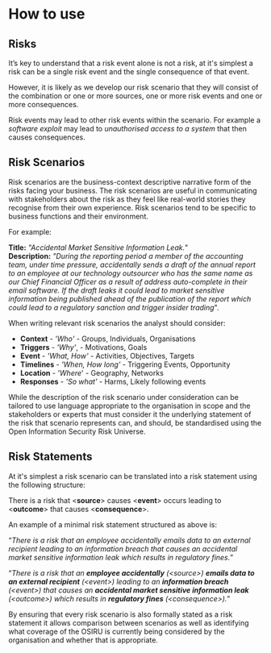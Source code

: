 # How to use 

## Risks

It’s key to understand that a risk event alone is not a risk, at it's simplest a risk can be a single risk event and the single consequence of that event.

However, it is likely as we develop our risk scenario that they will consist of the combination or one or more sources, one or more risk events and one or more consequences. 

Risk events may lead to other risk events within the scenario. For example a *software exploit* may lead to *unauthorised access to a system* that then causes consequences.

## Risk Scenarios

Risk scenarios are the business-context descriptive narrative form of the risks facing your business. The risk scenarios are useful in communicating with stakeholders about the risk as they feel like real-world stories they recognise from their own experience. Risk scenarios tend to be specific to business functions and their environment.

For example:

**Title:** *"Accidental Market Sensitive Information Leak.*"  
**Description:** *"During the reporting period a member of the accounting team, under time pressure, accidentally sends a draft of the annual report to an employee at our technology outsourcer who has the same name as our Chief Financial Officer as a result of address auto-complete in their email software. If the draft leaks it could lead to market sensitive information being published ahead of the publication of the report which could lead to a regulatory sanction and trigger insider trading*".

When writing relevant risk scenarios the analyst should consider:

* **Context** - *'Who'* - Groups, Individuals, Organisations
* **Triggers** - *'Why'*, - Motivations, Goals
* **Event** - *'What, How'* - Activities, Objectives, Targets
* **Timelines** - *'When, How long'* - Triggering Events, Opportunity
* **Location** - *'Where*' - Geography, Networks
* **Responses** - *'So what'* - Harms, Likely following events

While the description of the risk scenario under consideration can be tailored to use language appropriate to the organisation in scope and the stakeholders or experts that must consider it the underlying statement of the risk that scenario represents can, and should, be standardised using the Open Information Security Risk Universe.

## Risk Statements

At it's simplest a risk scenario can be translated into a risk statement using the following structure:

There is a risk that \<**source**> causes \<**event**> occurs leading to \<**outcome**> that causes \<**consequence**>.

An example of a minimal risk statement structured as above is:

“*There is a risk that an employee accidentally emails data to an external recipient leading to an information breach that causes an accidental market sensitive information leak which results in regulatory fines.*”

“*There is a risk that an **employee accidentally** (\<source>)  **emails data to an external recipient** (\<event>) leading to an **information breach** (\<event>) that causes an **accidental market sensitive information leak** (\<outcome>) which results in **regulatory fines** (\<consequence>).*”

By ensuring that every risk scenario is also formally stated as a risk statement it allows comparison between scenarios as well as identifying what coverage of the OSIRU is currently being considered by the organisation and whether that is appropriate.
